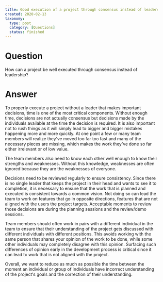 ```yaml
---
title: Good execution of a project through consensus instead of leadership
created: 2020-02-13
taxonomy:
  type: post
  category: [Questions]
  status: finished
---
```


# Question
How can a project be well executed through consensus instead of leadership?

# Answer
To properly execute a project without a leader that makes important decisions, time is one of the most critical components. Without enough time, decisions are not actually consensus but decisions made by the individuals available at the time the decision is required. It is also important not to rush things as it will simply lead to bigger and bigger mistakes happening more and more quickly. At one point a few or many team members will realize they've moved too far too fast and many of the necessary pieces are missing, which makes the work they've done so far either irrelevant or of low value.

The team members also need to know each other well enough to know their strengths and weaknesses. Without this knowledge, weaknesses are often ignored because they are the weaknesses of everyone.

Decisions need to be reviewed regularly to ensure consistency. Since there is no single leader that keeps the project in their head and wants to see it to completion, it is necessary to ensure that the work that is planned and executed is consistent towards a common vision. Not doing so can lead the team to work on features that go in opposite directions, features that are not aligned with the users the project targets. Acceptable moments to review those decisions are during the planning sessions and the review/demo sessions.

Team members should often work in pairs with a different individual in the team to ensure that their understanding of the project gets discussed with different individuals with different positions. This avoids working with the same person that shares your opinion of the work to be done, while some other individuals may completely disagree with this opinion. Surfacing such differences of opinion early in the development process is critical since it can lead to work that is not aligned with the project.

Overall, we want to reduce as much as possible the time between the moment an individual or group of individuals have incorrect understanding of the project's goals and the correction of their understanding.
